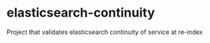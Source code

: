 elasticsearch-continuity
========================

Project that validates elasticsearch continuity of service at re-index
